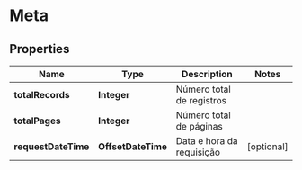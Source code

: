

# Meta


## Properties

| Name | Type | Description | Notes |
|------------ | ------------- | ------------- | -------------|
|**totalRecords** | **Integer** | Número total de registros |  |
|**totalPages** | **Integer** | Número total de páginas |  |
|**requestDateTime** | **OffsetDateTime** | Data e hora da requisição |  [optional] |




